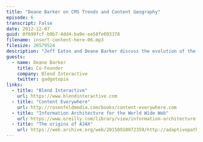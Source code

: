 ```yaml
---
title: "Deane Barker on CMS Trends and Content Geography"
episode: 6
transcript: False
date: 2012-12-07
guid: 0f699fcf-b9b7-4dd4-ba9e-ee58fe093378
filename: insert-content-here-06.mp3
filesize: 26579524
description: "Jeff Eaton and Deane Barker discuss the evolution of the CMS, its impact on content strategy, and the ins and outs of content modeling."
guests: 
  - name: Deane Barker
    title: Co-Founder
    company: Blend Interactive
    twitter: gadgetopia
links: 
  - title: "Blend Interactive"
    url: https://www.blendinteractive.com
  - title: "Content Everywhere"
    url: http://rosenfeldmedia.com/books/content-everywhere.com
  - title: "Information Architecture for the World Wide Web"
    url: https://www.oreilly.com/library/view/information-architecture-4th/9781491913529/
  - title: "The origins of AJAX"
    url: https://web.archive.org/web/20150910072359/http://adaptivepath.org/ideas/ajax-new-approach-web-applications/
---
```

